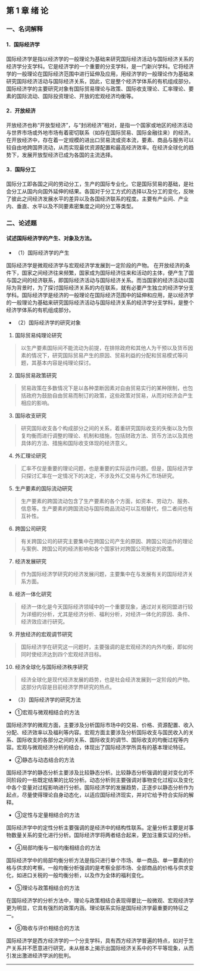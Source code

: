 ## 第 1 章 绪 论


### 一、名词解释

#### 1．国际经济学

国际经济学是指以经济学的一般理论为基础来研究国际经济活动与国际经济关系的经济学分支学科。它是经济学的一个重要的分支学科，是一门新兴学科。它将经济学的一般理论在国际经济范围中进行延伸及应用，用经济学的一般理论作为基础来研究国际经济活动与国际经济关系，因此，它是整个经济学体系的有机组成部分。国际经济学的主要研究对象有国际贸易理论与政策、国际收支理论、汇率理论、要素的国际流动、国际投资理论、开放的宏观经济均衡等。

#### 2．开放经济

开放经济也称“开放型经济”，与“封闭经济”相对，是指一个国家或地区的经济活动与世界市场或外地市场有着密切联系（如存在国际贸易、国际金融往来）的经济。在开放经济中，存在着一定规模的进出口贸易流或资本流，要素、商品与服务可以较自由地跨国界流动，从而实现最优资源配置和最高经济效率。在经济全球化的趋势下，发展开放型经济已成为各国的主流选择。

#### 3．国际分工

国际分工即各国之间的劳动分工，生产的国际专业化。它是国际贸易的基础，是社会分工从国内向国外延伸的结果。各国对于分工方式的选择以及分工的变化，反映了彼此之间经济发展水平的差异以及各国经济联系的程度。主要有产业间、产业内、垂直、水平以及不同要素密集度之间的分工等类型。


### 二、论述题

#### 试述国际经济学的产生、对象及方法。

- （1）国际经济学的产生

国际经济学是微观经济学与宏观经济学发展到一定阶段的产物。
在开放经济的条件下，国家之间经济往来频繁，国家成为国际经济往来和活动的主体，便产生了国与国之间的经济联系，即国际经济活动与国际经济关系。而当国家的经济活动以国际为背景时，为了探讨国际经济关系的内在联系，就有必要产生独立的经济学分支学科。国际经济学是经济的一般理论在国际经济范围中的延伸和应用，是以经济学的一般理论为基础来研究国际经济活动与国际经济关系的经济学分支学科，是整个经济学体系的有机组成部分。

- （2）国际经济学的研究对象

1. 国际贸易纯理论研究
>以生产要素国际间不能流动为前提，在排除政府和其他人为干预以及货币因素的情况下，研究国际贸易产生的原因、贸易利益的分配和贸易模式等问题，其基本内容是纯理论探讨。

 2. 国际贸易政策研究
>贸易政策在多数情况下是以各种垄断因素对自由贸易实行的某种限制，也包括政府为鼓励自由贸易而制订的政策，这些政策对贸易，从而对经济会产生相应的影响。

3. 国际收支研究
>研究国际收支各个构成部分之间的关系，着重研究国际收支的失衡以及为恢复均衡而进行调整的理论、机制和措施，包括财政方法、货币方法以及其他具体的方法、措施和国际收支体现的经济意义。

4. 外汇理论研究
>汇率不仅是重要的理论问题，也是重要的实际运作问题。但是，国际经济学只探讨汇率在一定情况下的决定，不涉及外汇交易与外汇市场研究。

5. 生产要素的国际流动研究
>生产要素的跨国流动包含了生产要素的各个方面，如资本、劳动力、服务、信息等。生产要素的跨国流动与国际商品流动可以互相替代，但二者间也有互补性。

6. 跨国公司研究
>有关跨国公司的研究主要集中在跨国公司产生的原因、跨国公司运作的理论与案例、跨国公司的经济影响和各个国家针对跨国公司制定的政策。

7. 经济发展研究
>作为国际经济学研究的经济发展问题，主要集中在与发展有关的国际经济关系方面。

8. 经济一体化研究
>经济一体化是今天国际经济领域中的一个重要现象，通过对关税同盟进行较为详细的分析，尤其是经济分析、福利分析，对经济一体化的原因、条件、经济效应进行研究。

9. 开放经济的宏观调节研究
>国际经济学在研究这一问题时，主要强调的是宏观经济的内外均衡，即如何同时使经济达到四个宏观经济目标。

10. 经济全球化与国际经济秩序研究
>经济全球化是现代经济发展的趋势，也是社会经济发展到一定阶段的产物。这部分内容是目前经济学界研究的热点。

- （3）国际经济学的研究方法

- ①宏观与微观相结合的方法

国际经济学的微观方面，主要涉及分析国际市场中的交易、价格、资源配置、收入分配、经济效率以及福利等内容。宏观方面主要涉及分析国际收支与国民收入的关系、国际收支的各部分之间的关系、国际收支的调节、国际收支的均衡过程等内容。宏观与微观经济分析的结合，体现出了国际经济学所具有的基本理论特征。

- ②静态与动态结合的方法

国际经济学的静态分析主要涉及比较静态分析。比较静态分析强调的是对变化的不同阶段的一些既定结果的比较分析。动态分析则主要强调对事物变化过程以及变化中各个变量对过程影响进行分析。国际经济学的发展趋势，正逐步以静态分析作为起点，尽量使得理论自身动态化，以适应国际经济现实，并对它给予符合实际的解释。

- ③定性与定量相结合的方法

国际经济学中的定性分析主要强调的是经济中的结构性联系。定量分析主要是对事物数量关系的变化进行分析。国际经济学将两者结合起来，更加注重实证的分析。

- ④局部均衡与一般均衡相结合的方法

国际经济学中的局部均衡分析方法是指只进行单个市场、单一商品、单一要素的价格与供求的考察。一般均衡分析强调的是考察全部市场、全部商品的价格与供求变化，如进口关税的一般均衡分析，以及作为全体的福利变化。

- ⑤理论与政策相结合的方法

在国际经济学的分析方法中，理论与政策相结合表现得要比一般微观、宏观经济学更为明显，它具有强烈的政策内涵。理论联系实际是国际经济学最重要的特征之一。

- ⑥吸收与评价相结合的方法

国际经济学是西方经济学的一个分支学科，具有西方经济学普遍的特点，如对于生产关系并不愿意进行研究，未从根本上揭示出国际经济关系中的不平等现象，从而引发出激进经济学派的批判。

---

